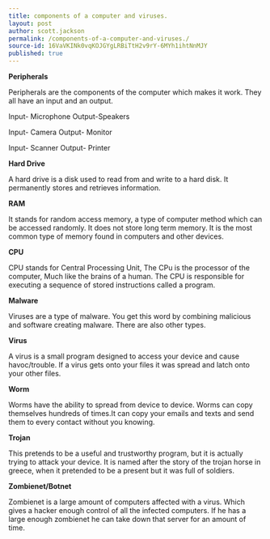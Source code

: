 ```yaml
---
title: components of a computer and viruses.
layout: post
author: scott.jackson
permalink: /components-of-a-computer-and-viruses./
source-id: 16VaVKINk0vqKOJGYgLRBiTtH2v9rY-6MYh1ihtNnMJY
published: true
---
```

**Peripherals**

Peripherals are the components of the computer which makes it work. They all have an input and an output.

Input- Microphone Output-Speakers

Input- Camera Output- Monitor

Input- Scanner Output- Printer

**Hard Drive**

A hard drive is a disk used to read from and write to a hard disk. It permanently stores and retrieves information. 

**RAM**

It stands for random access memory, a type of computer method which can be accessed randomly. It does not store long term memory. It is the most common type of memory found in computers and other devices.

**CPU**

CPU stands for Central Processing Unit, The CPu is the processor of the computer, Much like the brains of a human. The CPU is responsible for executing a sequence of stored instructions called a program.

**Malware**

Viruses are a type of malware. You get this word by combining malicious and software creating malware. There are also other types.

**Virus**

A virus is a small program designed to access your device and cause havoc/trouble. If a virus gets onto your files it was spread and latch onto your other files.

**Worm**

Worms have the ability to spread from device to device. Worms can copy themselves hundreds of times.It can copy your emails and texts and send them to every contact without you knowing.

**Trojan**

This pretends to be a useful and trustworthy program, but it is actually trying to attack your device. It is named after the story of the trojan horse in greece, when it pretended to be a present but it was full of soldiers.

**Zombienet/Botnet**

Zombienet is a large amount of computers affected with a virus. Which gives a hacker enough control of all the infected computers. If he has a large enough zombienet he can take down that server for an amount of time. 

